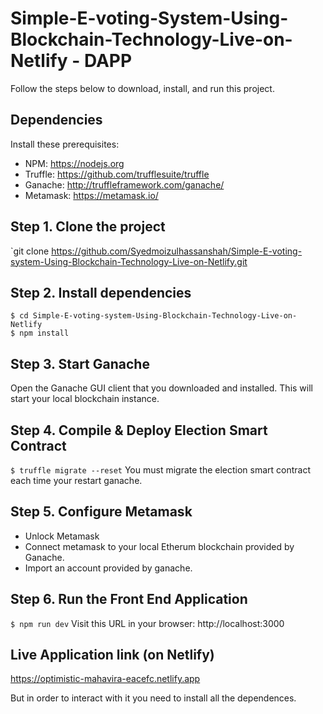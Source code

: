 # Simple-E-voting-System-Using-Blockchain-Technology-Live-on-Netlify - DAPP



Follow the steps below to download, install, and run this project.

## Dependencies
Install these prerequisites:
- NPM: https://nodejs.org
- Truffle: https://github.com/trufflesuite/truffle
- Ganache: http://truffleframework.com/ganache/
- Metamask: https://metamask.io/


## Step 1. Clone the project
`git clone https://github.com/Syedmoizulhassanshah/Simple-E-voting-system-Using-Blockchain-Technology-Live-on-Netlify.git

## Step 2. Install dependencies
```
$ cd Simple-E-voting-system-Using-Blockchain-Technology-Live-on-Netlify 
$ npm install
```
## Step 3. Start Ganache
Open the Ganache GUI client that you downloaded and installed. This will start your local blockchain instance.


## Step 4. Compile & Deploy Election Smart Contract
`$ truffle migrate --reset`
You must migrate the election smart contract each time your restart ganache.

## Step 5. Configure Metamask
- Unlock Metamask
- Connect metamask to your local Etherum blockchain provided by Ganache.
- Import an account provided by ganache.

## Step 6. Run the Front End Application
`$ npm run dev`
Visit this URL in your browser: http://localhost:3000

## Live Application link (on Netlify)
https://optimistic-mahavira-eacefc.netlify.app

But in order to interact with it you need to install all the dependences.
